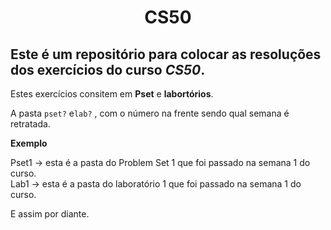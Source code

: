 <h1 align=center> CS50 </h1>

## Este é um repositório para colocar as resoluções dos exercícios do curso *CS50*.

Estes exercícios consitem em **Pset** e **labortórios**.

A pasta `pset?` e`lab?` , com o número na frente sendo qual semana é retratada.
 
**Exemplo**

Pset1 -> esta é a pasta do Problem Set 1 que foi passado na semana 1 do curso. <br>
Lab1 -> esta é a pasta do laboratório 1 que foi passado na semana 1 do curso.

E assim por diante.

